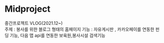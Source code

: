 # Midproject
중간프로젝트 VLOG(2021.12~)
<br>
주제 : 봉사를 위한 블로그 형태의 홈페이지
기능 : 자유게시판 , 카카오페이를 연동한 펀딩 기능, 다음 맵 api를 연동한 보육원,봉사시설 검색기능
